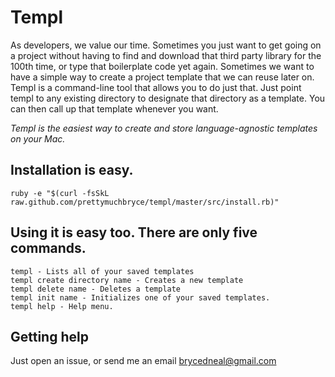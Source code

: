 # Templ

As developers, we value our time. Sometimes you just want to get going on a project without having to find and download that third party library for the 100th time, or type that boilerplate code yet again. Sometimes we want to have a simple way to create a project template that we can reuse later on. Templ is a command-line tool that allows you to do just that. Just point templ to any existing directory to designate that directory as a template. You can then call up that template whenever you want.

_Templ is the easiest way to create and store language-agnostic templates on your Mac._

## Installation is easy.

	ruby -e "$(curl -fsSkL raw.github.com/prettymuchbryce/templ/master/src/install.rb)"

## Using it is easy too. There are only five commands.

	templ - Lists all of your saved templates
	templ create directory name - Creates a new template
	templ delete name - Deletes a template
	templ init name - Initializes one of your saved templates.
	templ help - Help menu. 

## Getting help

Just open an issue, or send me an email brycedneal@gmail.com